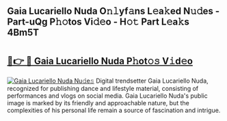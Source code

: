 ## Gaia Lucariello Nuda O𝚗𝚕yf𝚊ns L𝚎a𝚔ed N𝚞𝚍es - Part-uQg P𝚑𝚘tos Vi𝚍𝚎o - H𝚘𝚝 Part L𝚎a𝚔s 4Bm5T

# <h2><a href="http://kf09vm.oniu.top/?m=Gaia+Lucariello+Nuda">🔗👉 🔴 Gaia Lucariello Nuda P𝚑ot𝚘𝚜 V𝚒d𝚎o</a></h2>

[![Gaia Lucariello Nuda Nu𝚍e𝚜](https://i.imgur.com/0qMVB7G.gif)](http://kf09vm.oniu.top/?m=Gaia+Lucariello+Nuda)
Digital trendsetter Gaia Lucariello Nuda, recognized for publishing dance and lifestyle material, consisting of performances and vlogs on social media. Gaia Lucariello Nuda's public image is marked by its friendly and approachable nature, but the complexities of his personal life remain a source of fascination and intrigue.  
